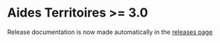 # Aides Territoires >= 3.0

Release documentation is now made automatically in the [releases page](https://github.com/MTES-MCT/aides-territoires/releases)